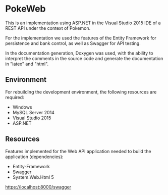 # PokeWeb

This is an implementation using ASP.NET in the Visual Studio 2015 IDE of a REST API under the context of Pokemon.

For the implementation we used the features of the Entity Framework for persistence and bank control, as well as Swagger for API testing.

In the documentation generation, Doxygen was used, with the ability to interpret the comments in the source code and generate the documentation in "latex" and "html".

## Environment

For rebuilding the development environment, the following resources are required:

+ Windows
+ MySQL Server 2014
+ Visual Studio 2015 
+ ASP.NET 

## Resources

Features implemented for the Web API application needed to build the application (dependencies):

+ Entity-Framework
+ Swagger
+ System.Web.Html 5 



<a href="http://localhost:8000/swagger">https://localhost:8000/swagger</a>
